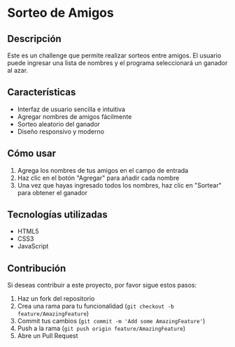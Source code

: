 # Sorteo de Amigos

## Descripción
Este es un challenge que permite realizar sorteos entre amigos. El usuario puede ingresar una lista de nombres y el programa seleccionará un ganador al azar.

## Características
- Interfaz de usuario sencilla e intuitiva
- Agregar nombres de amigos fácilmente
- Sorteo aleatorio del ganador
- Diseño responsivo y moderno

## Cómo usar
1. Agrega los nombres de tus amigos en el campo de entrada
2. Haz clic en el botón "Agregar" para añadir cada nombre
3. Una vez que hayas ingresado todos los nombres, haz clic en "Sortear" para obtener el ganador

## Tecnologías utilizadas
- HTML5
- CSS3
- JavaScript

## Contribución
Si deseas contribuir a este proyecto, por favor sigue estos pasos:
1. Haz un fork del repositorio
2. Crea una rama para tu funcionalidad (`git checkout -b feature/AmazingFeature`)
3. Commit tus cambios (`git commit -m 'Add some AmazingFeature'`)
4. Push a la rama (`git push origin feature/AmazingFeature`)
5. Abre un Pull Request
